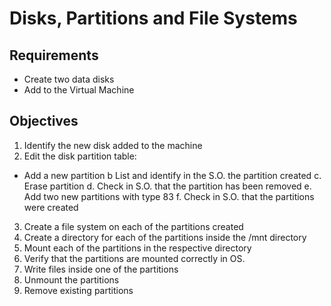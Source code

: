 # Disks, Partitions and File Systems

## Requirements

* Create two data disks
* Add to the Virtual Machine

## Objectives

1. Identify the new disk added to the machine
2. Edit the disk partition table:
 * Add a new partition
  b  List and identify in the S.O. the partition created
  c.  Erase partition
  d. Check in S.O. that the partition has been removed
  e. Add two new partitions with type 83
  f. Check in S.O. that the partitions were created
3. Create a file system on each of the partitions created
4. Create a directory for each of the partitions inside the /mnt directory
5. Mount each of the partitions in the respective directory
6. Verify that the partitions are mounted correctly in OS.
7. Write files inside one of the partitions
8. Unmount the partitions
9. Remove existing partitions
